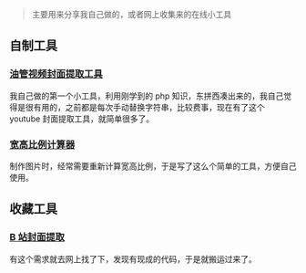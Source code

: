 > 主要用来分享我自己做的，或者网上收集来的在线小工具

## 自制工具

### [油管视频封面提取工具](https://tool.yzitc.com/ytb/)

我自己做的第一个小工具，利用刚学到的 php 知识，东拼西凑出来的，我自己觉得是很有用的，之前都是每次手动替换字符串，比较费事，现在有了这个 youtube 封面提取工具，就简单很多了。

### [宽高比例计算器](https://tool.yzitc.com/math/scale/)

制作图片时，经常需要重新计算宽高比例，于是写了这么个简单的工具，方便自己使用。

## 收藏工具

### [B 站封面提取](https://tool.yzitc.com/bili/)

有这个需求就去网上找了下，发现有现成的代码，于是就搬运过来了。

